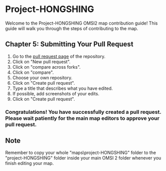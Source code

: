 # Project-HONGSHING

Welcome to the Project-HONGSHING OMSI2 map contribution guide! This guide will walk you through the steps of contributing to the map.



## Chapter 5: Submitting Your Pull Request

1. Go to the [pull request page](https://github.com/FreeHK-Lunity/project-HONGSHING/pulls) of the repository.
2. Click on "New pull request".
3. Click on "compare across forks".
4. Click on "compare".
5. Choose your own repository.
6. Click on "Create pull request".
7. Type a title that describes what you have edited.
8. If possible, add screenshots of your edits.
9. Click on "Create pull request".

### Congratulations! You have successfully created a pull request. Please wait patiently for the main map editors to approve your pull request.

## Note

Remember to copy your whole "maps\project-HONGSHING" folder to the "project-HONGSHING" folder inside your main OMSI 2 folder whenever you finish editing your map.
